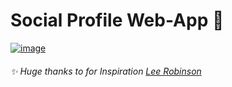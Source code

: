 # Social Profile Web-App 🔗

<a href="danyalink.vercel.app" target='_blank'>![image](https://github.com/danyalmoazzam/linkport/assets/154667312/dc6bc87d-66f6-4ffd-a122-47258df44445)</a>


###### ✨ Huge thanks to for Inspiration [Lee Robinson](https://github.com/leerob)
